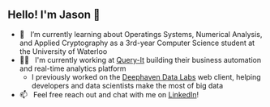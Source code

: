 ## Hello! I'm Jason 👋
- 🌱 &nbsp; I’m currently learning about Operatings Systems, Numerical Analysis, and Applied Cryptography as a 3rd-year Computer Science student at the University of Waterloo
- 👨‍💻 &nbsp; I'm currently working at [Query-It](https://www.queryitapp.com/) building their business automation and real-time analytics platform
  - I previously worked on the [Deephaven Data Labs](https://www.deephaven.io) web client, helping developers and data scientists make the most of big data
- 📫 &nbsp; Feel free reach out and chat with me on [LinkedIn](https://www.linkedin.com/in/jason-wang24/)!
